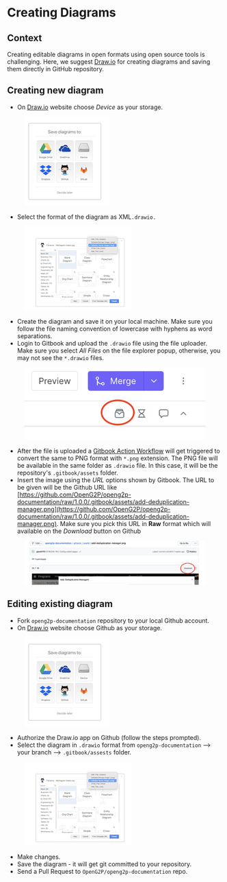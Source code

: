 # Creating Diagrams

## Context

Creating editable diagrams in open formats using open source tools is challenging. Here, we suggest [Draw.io](https://app.diagrams.net/) for creating diagrams and saving them directly in GitHub repository.

## Creating new diagram

* On [Draw.io](https://app.diagrams.net/) website choose _Device_ as your storage.

<figure><img src="../../.gitbook/assets/draw-io-storage.png" alt=""><figcaption></figcaption></figure>

* Select the format of the diagram as XML`.drawio.`&#x20;

<figure><img src="../../.gitbook/assets/draw-io-file-format.png" alt=""><figcaption></figcaption></figure>

* Create the diagram and save it on your local machine. Make sure you follow the file naming convention of lowercase with hyphens as word separations.
* Login to Gitbook and upload the `.drawio` file using the file uploader. Make sure you select _All Files_ on the file explorer popup, otherwise, you may not see the `*.drawio` files.

<figure><img src="../../.gitbook/assets/file-uploader.png" alt=""><figcaption></figcaption></figure>

* After the file is uploaded a [Gitbook Action Workflow](https://github.com/OpenG2P/openg2p-documentation/blob/main/.github/workflows/drawio.yml) will get triggered to convert the same to PNG format with `*.png` extension. The PNG file will be available in the same folder as `.drawio` file. In this case, it will be the repository's `.gitbook/assets` folder.&#x20;
* Insert the image using the _URL_ options shown by Gitbook. The URL to be given will be the Github URL like [https://github.com/OpenG2P/openg2p-documentation/raw/1.0.0/.gitbook/assets/add-deduplication-manager.png](https://github.com/OpenG2P/openg2p-documentation/raw/1.0.0/.gitbook/assets/add-deduplication-manager.png). Make sure you pick this URL in **Raw** format which will available on the _Download_ button on Github

<figure><img src="../../.gitbook/assets/github-raw-image-link.png" alt=""><figcaption></figcaption></figure>

## Editing existing diagram

* Fork `openg2p-documentation` repository to your local Github account.
* On [Draw.io](https://app.diagrams.net/) website choose Github as your storage.

<figure><img src="../../.gitbook/assets/draw-io-storage.png" alt=""><figcaption></figcaption></figure>

* Authorize the Draw.io app on Github (follow the steps prompted).&#x20;
* Select the diagram in `.drawio` format from `openg2p-documentation` --> your branch --> `.gitbook/assests` folder.

<figure><img src="../../.gitbook/assets/draw-io-file-format.png" alt=""><figcaption></figcaption></figure>

* Make changes.
* Save the diagram - it will get git committed to your repository.
* Send a Pull Request to `OpenG2P/openg2p-documentation` repo.
